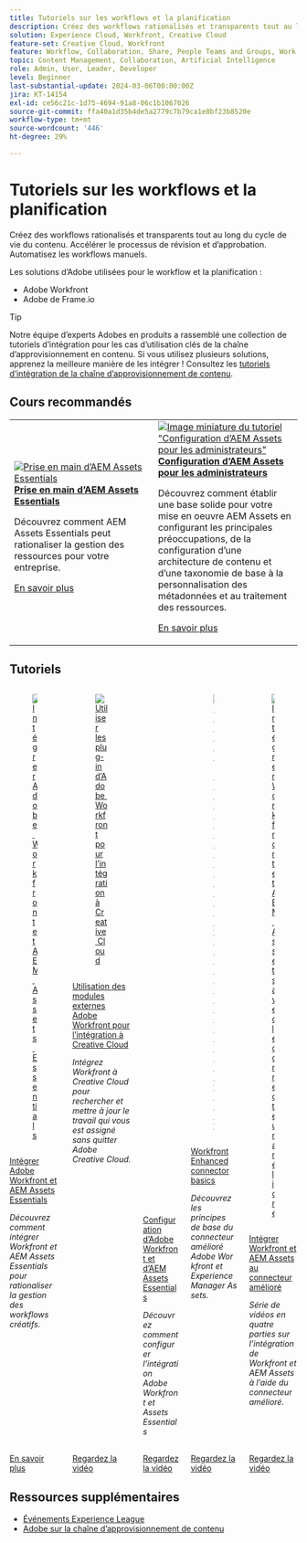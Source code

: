```yaml
---
title: Tutoriels sur les workflows et la planification
description: Créez des workflows rationalisés et transparents tout au long du cycle de vie du contenu.  Accélérer le processus de révision et d’approbation.  Automatisez les workflows manuels.
solution: Experience Cloud, Workfront, Creative Cloud
feature-set: Creative Cloud, Workfront
feature: Workflow, Collaboration, Share, People Teams and Groups, Work Management, Gen AI
topic: Content Management, Collaboration, Artificial Intelligence
role: Admin, User, Leader, Developer
level: Beginner
last-substantial-update: 2024-03-06T00:00:00Z
jira: KT-14154
exl-id: ce56c21c-1d75-4694-91a8-06c1b1067026
source-git-commit: ffa40a1d35b4de5a2779c7b79ca1e8bf23b8520e
workflow-type: tm+mt
source-wordcount: '446'
ht-degree: 29%

---
```


# Tutoriels sur les workflows et la planification

Créez des workflows rationalisés et transparents tout au long du cycle de vie du contenu.  Accélérer le processus de révision et d’approbation.  Automatisez les workflows manuels.

Les solutions d’Adobe utilisées pour le workflow et la planification :

* Adobe Workfront
* Adobe de Frame.io

>[!TIP]
>
>Notre équipe d’experts Adobes en produits a rassemblé une collection de tutoriels d’intégration pour les cas d’utilisation clés de la chaîne d’approvisionnement en contenu. Si vous utilisez plusieurs solutions, apprenez la meilleure manière de les intégrer !  Consultez les [tutoriels d’intégration de la chaîne d’approvisionnement de contenu](https://experienceleague.adobe.com/docs/integrations-learn/experience-cloud/solution-categories/content-supply-chain.html?lang=en).

## Cours recommandés

<table style="margin-top:0 !important">
    <tr>
      <td style="width:33%">
        <a href="https://experienceleague.adobe.com/docs/courses/using/experiencemanager-u-1-2023-assets-essentials.html" target="_blank">
          <img alt="Prise en main d’AEM Assets Essentials" src="https://cdn.experienceleague.adobe.com/thumb/getting-started-with-assets-essentials.png">
        </a>
        <div>
          <a href="https://experienceleague.adobe.com/docs/courses/using/experiencemanager-u-1-2023-assets-essentials.html" target="_blank">
        <strong>Prise en main d’AEM Assets Essentials</strong></a>
        <p class="is-size-7 recs-limit-description">Découvrez comment AEM Assets Essentials peut rationaliser la gestion des ressources pour votre entreprise.</p>
        <p><a href="https://experienceleague.adobe.com/docs/courses/using/experiencemanager-u-1-2023-assets-essentials.html" class="spectrum-Button spectrum-Button--outline spectrum-Button--primary spectrum-Button--sizeM"><span class="spectrum-Button-label has-no-wrap has-text-weight-bold">En savoir plus</span></a></p>
        </div>
      </td>
      <td style="width:33%">
        <a href="https://experienceleague.adobe.com/docs/courses/using/experiencemanager-a-1-2020-1-assets.html" target="_blank">
          <img alt="Image miniature du tutoriel &quot;Configuration d’AEM Assets pour les administrateurs&quot;" src="https://cdn.experienceleague.adobe.com/thumb/configuring-aem-assets-for-administrators.jpg">
        </a>
        <div>
          <a href="https://experienceleague.adobe.com/docs/courses/using/experiencemanager-a-1-2020-1-assets.html" target="_blank">
        <strong>Configuration d’AEM Assets pour les administrateurs</strong></a>
        <p class="is-size-7 recs-limit-description">Découvrez comment établir une base solide pour votre mise en oeuvre AEM Assets en configurant les principales préoccupations, de la configuration d’une architecture de contenu et d’une taxonomie de base à la personnalisation des métadonnées et au traitement des ressources.</p>
        </div>
        <p><a href="https://experienceleague.adobe.com/docs/courses/using/experiencemanager-a-1-2020-1-assets.html" class="spectrum-Button spectrum-Button--outline spectrum-Button--primary spectrum-Button--sizeM"><span class="spectrum-Button-label has-no-wrap has-text-weight-bold">En savoir plus</span></a></p>
      </td>
    </tr>
</table>

## Tutoriels

<div class="columns is-multiline"><div class="column is-half-tablet is-half-desktop is-one-third-widescreen" aria-label="Integrate Adobe Workfront and AEM Assets Essentials" tabIndex="0">
  <div class="card" style="height: 100%; display: flex; flex-direction: column; height: 100%;">
    <div class="card-image">
      <figure class="image x-is-16by9">
        <a href="https://experienceleague.adobe.com/docs/experience-manager-learn/assets-essentials/workfront/overview.html" title="Intégrer Adobe Workfront et AEM Assets Essentials" tabindex="-1">
          <img class="is-bordered-r-small" src="https://cdn.experienceleague.adobe.com/thumb/docs-workfront.png" alt="Intégrer Adobe Workfront et AEM Assets Essentials">
        </a>
      </figure>
    </div>
    <div class="card-content is-padded-small" style="display: flex; flex-direction: column; flex-grow: 1; justify-content: space-between;">
      <div class="top-card-content">
          <p class="headline is-size-6 has-text-weight-bold">
              <a href="https://experienceleague.adobe.com/docs/experience-manager-learn/assets-essentials/workfront/overview.html" title="Intégrer Adobe Workfront et AEM Assets Essentials">Intégrer Adobe Workfront et AEM Assets Essentials</a>
          </p>
          <p class="is-size-6"><em>Découvrez comment intégrer Workfront et AEM Assets Essentials pour rationaliser la gestion des workflows créatifs.</em></p>
      </div>
      <a href="https://experienceleague.adobe.com/docs/experience-manager-learn/assets-essentials/workfront/overview.html" class="spectrum-Button spectrum-Button--outline spectrum-Button--primary spectrum-Button--sizeM" style="align-self: flex-start; margin-top: 1rem;">
        <span class="spectrum-Button-label has-no-wrap has-text-weight-bold">En savoir plus</span>
      </a>
    </div>
  </div>
</div><div class="column is-half-tablet is-half-desktop is-one-third-widescreen" aria-label="Use Adobe Workfront plugins to integrate with Creative Cloud" tabIndex="1">
  <div class="card" style="height: 100%; display: flex; flex-direction: column; height: 100%;">
    <div class="card-image">
      <figure class="image x-is-16by9">
        <a href="https://experienceleague.adobe.com/docs/workfront/using/adobe-workfront-integrations/workfront-for-creative-cloud/wf-adobe-cc.html" title="Utiliser les plug-in d’Adobe Workfront pour l’intégration à Creative Cloud" tabindex="-1">
          <img class="is-bordered-r-small" src="https://video.tv.adobe.com/v/3415452?format=jpeg" alt="Utiliser les plug-in d’Adobe Workfront pour l’intégration à Creative Cloud">
        </a>
      </figure>
    </div>
    <div class="card-content is-padded-small" style="display: flex; flex-direction: column; flex-grow: 1; justify-content: space-between;">
      <div class="top-card-content">
          <p class="headline is-size-6 has-text-weight-bold">
              <a href="https://experienceleague.adobe.com/docs/workfront/using/adobe-workfront-integrations/workfront-for-creative-cloud/wf-adobe-cc.html" title="Utiliser les plug-in d’Adobe Workfront pour l’intégration à Creative Cloud"> Utilisation des modules externes Adobe Workfront pour l’intégration à Creative Cloud</a>
          </p>
          <p class="is-size-6"><em>Intégrez Workfront à Creative Cloud pour rechercher et mettre à jour le travail qui vous est assigné sans quitter Adobe Creative Cloud.</em></p>
      </div>
      <a href="https://experienceleague.adobe.com/docs/workfront/using/adobe-workfront-integrations/workfront-for-creative-cloud/wf-adobe-cc.html" class="spectrum-Button spectrum-Button--outline spectrum-Button--primary spectrum-Button--sizeM" style="align-self: flex-start; margin-top: 1rem;">
        <span class="spectrum-Button-label has-no-wrap has-text-weight-bold">Regardez la vidéo</span>
      </a>
    </div>
  </div>
</div><div class="column is-half-tablet is-half-desktop is-one-third-widescreen" aria-label="Configure Adobe Workfront and AEM Assets Essentials" tabIndex="2">
  <div class="card" style="height: 100%; display: flex; flex-direction: column; height: 100%;">
    <div class="card-image">
      <figure class="image x-is-16by9">
        <a href="https://experienceleague.adobe.com/docs/experience-manager-learn/assets-essentials/workfront/configure.html?lang=fr" title="Configuration d’Adobe Workfront et d’AEM Assets Essentials" tabindex="-1">
          <img class="is-bordered-r-small" src="https://video.tv.adobe.com/v/336254?format=jpeg" alt="Configuration d’Adobe Workfront et d’AEM Assets Essentials">
        </a>
      </figure>
    </div>
    <div class="card-content is-padded-small" style="display: flex; flex-direction: column; flex-grow: 1; justify-content: space-between;">
      <div class="top-card-content">
          <p class="headline is-size-6 has-text-weight-bold">
              <a href="https://experienceleague.adobe.com/docs/experience-manager-learn/assets-essentials/workfront/configure.html?lang=fr" title="Configuration d’Adobe Workfront et d’AEM Assets Essentials"> Configuration d’Adobe Workfront et d’AEM Assets Essentials</a>
          </p>
          <p class="is-size-6"><em>Découvrez comment configurer l’intégration Adobe Workfront et Assets Essentials</em></p>
      </div>
      <a href="https://experienceleague.adobe.com/docs/experience-manager-learn/assets-essentials/workfront/configure.html?lang=fr" class="spectrum-Button spectrum-Button--outline spectrum-Button--primary spectrum-Button--sizeM" style="align-self: flex-start; margin-top: 1rem;">
        <span class="spectrum-Button-label has-no-wrap has-text-weight-bold">Regardez la vidéo</span>
      </a>
    </div>
  </div>
</div><div class="column is-half-tablet is-half-desktop is-one-third-widescreen" aria-label="Workfront enhanced connector basics" tabIndex="3">
  <div class="card" style="height: 100%; display: flex; flex-direction: column; height: 100%;">
    <div class="card-image">
      <figure class="image x-is-16by9">
        <a href="https://experienceleague.adobe.com/docs/experience-manager-learn/assets/workfront/enhanced-connector/basics.html?lang=fr" title="Principes de base du connecteur amélioré Workfront" tabindex="-1">
          <img class="is-bordered-r-small" src="https://video.tv.adobe.com/v/337575?format=jpeg" alt="Principes de base du connecteur amélioré Workfront">
        </a>
      </figure>
    </div>
    <div class="card-content is-padded-small" style="display: flex; flex-direction: column; flex-grow: 1; justify-content: space-between;">
      <div class="top-card-content">
          <p class="headline is-size-6 has-text-weight-bold">
              <a href="https://experienceleague.adobe.com/docs/experience-manager-learn/assets/workfront/enhanced-connector/basics.html?lang=fr" title="Principes de base du connecteur amélioré Workfront">Workfront Enhanced connector basics</a>
          </p>
          <p class="is-size-6"><em>Découvrez les principes de base du connecteur amélioré Adobe Workfront et Experience Manager Assets.</em></p>
      </div>
      <a href="https://experienceleague.adobe.com/docs/experience-manager-learn/assets/workfront/enhanced-connector/basics.html?lang=fr" class="spectrum-Button spectrum-Button--outline spectrum-Button--primary spectrum-Button--sizeM" style="align-self: flex-start; margin-top: 1rem;">
        <span class="spectrum-Button-label has-no-wrap has-text-weight-bold">Regardez la vidéo</span>
      </a>
    </div>
  </div>
</div><div class="column is-half-tablet is-half-desktop is-one-third-widescreen" aria-label="Integrate Workfront and AEM Assets with the enhanced connector" tabIndex="4">
  <div class="card" style="height: 100%; display: flex; flex-direction: column; height: 100%;">
    <div class="card-image">
      <figure class="image x-is-16by9">
        <a href="https://experienceleague.adobe.com/docs/experience-manager-learn/assets/workfront/enhanced-connector/aem-experts-series/overview.html" title="Intégrer Workfront et AEM Assets avec le connecteur amélioré" tabindex="-1">
          <img class="is-bordered-r-small" src="https://video.tv.adobe.com/v/340331?format=jpeg" alt="Intégrer Workfront et AEM Assets avec le connecteur amélioré">
        </a>
      </figure>
    </div>
    <div class="card-content is-padded-small" style="display: flex; flex-direction: column; flex-grow: 1; justify-content: space-between;">
      <div class="top-card-content">
          <p class="headline is-size-6 has-text-weight-bold">
              <a href="https://experienceleague.adobe.com/docs/experience-manager-learn/assets/workfront/enhanced-connector/aem-experts-series/overview.html" title="Intégrer Workfront et AEM Assets avec le connecteur amélioré">Intégrer Workfront et AEM Assets au connecteur amélioré</a>
          </p>
          <p class="is-size-6"><em>Série de vidéos en quatre parties sur l’intégration de Workfront et AEM Assets à l’aide du connecteur amélioré.</em></p>
      </div>
      <a href="https://experienceleague.adobe.com/docs/experience-manager-learn/assets/workfront/enhanced-connector/aem-experts-series/overview.html" class="spectrum-Button spectrum-Button--outline spectrum-Button--primary spectrum-Button--sizeM" style="align-self: flex-start; margin-top: 1rem;">
        <span class="spectrum-Button-label has-no-wrap has-text-weight-bold">Regardez la vidéo</span>
      </a>
    </div>
  </div>
</div></div>

<!--
<table class="tablelayout-is-fixed">
<tr>
  <td>
    <a href="https://experienceleague.adobe.com/docs/experience-manager-learn/assets-essentials/workfront/overview.html">
      <img alt="Integrate Adobe Workfront and AEM Assets Essentials" src="https://cdn.experienceleague.adobe.com/thumb/docs-workfront.png">
    </a>
    <div>
      <a href="https://experienceleague.adobe.com/docs/experience-manager-learn/assets-essentials/workfront/overview.html">
    <strong>Integrate Adobe Workfront and AEM Assets Essentials</strong>
    </a>
    </div>
    <p>
    <em>Learn how to integrate Workfront and AEM Assets Essentials to streamline the management of creative workflows.</em>
    </p><p>
  </p></td>
  <td>
    <a href="https://experienceleague.adobe.com/docs/workfront-learn/tutorials-workfront/integrations/adobe-creative-cloud/use-adobe-workfront-extensions-for-creative-cloud.html">
      <img alt="Use Adobe Workfront plugins to integrate with Creative Cloud" src="https://video.tv.adobe.com/v/3415452?format=jpeg">
    </a>
    <div>
      <a href="https://experienceleague.adobe.com/docs/workfront-learn/tutorials-workfront/integrations/adobe-creative-cloud/use-adobe-workfront-extensions-for-creative-cloud.html">
    <strong>Use Adobe Workfront plugins to integrate with Creative Cloud</strong>
    </a>
    </div>
    <p>
    <em>Integrate Workfront with Creative Cloud to find and update the work assigned to you without leaving Adobe Creative Cloud.</em>
    </p><p>
  </p></td>
  <td>
    <a href="https://experienceleague.adobe.com/docs/experience-manager-learn/assets-essentials/workfront/configure.html">
    <img alt="Configure Adobe Workfront and AEM Assets Essentials" src="https://video.tv.adobe.com/v/336254?format=jpeg">
    </a>
    <div>
    <a href="https://experienceleague.adobe.com/docs/experience-manager-learn/assets-essentials/workfront/configure.html">
    <strong>Configure Adobe Workfront and AEM Assets Essentials</strong>
    </a>
    </div>
    <p>
    <em>Learn how to configure the Adobe Workfront and Assets Essentials integration</em>
    </p>
  </td>
  </tr>
  <tr>
  <td>
    <a href="https://experienceleague.adobe.com/docs/experience-manager-learn/assets/workfront/enhanced-connector/basics.html">
      <img alt="Workfront enhanced connector basics" src="https://video.tv.adobe.com/v/337575?format=jpeg">
    </a>
     <div>
      <a href="https://experienceleague.adobe.com/docs/experience-manager-learn/assets/workfront/enhanced-connector/basics.html">
        <strong>Workfront enhanced connector basics</strong>
      </a>
    </div>
    <p>
    <em>Learn about the basics of the Adobe Workfront and Experience Manager Assets enhanced connector.</em>
    </p>
  </td>
  <td>
    <a href="https://experienceleague.adobe.com/docs/experience-manager-learn/assets/workfront/enhanced-connector/aem-experts-series/overview.html">
      <img alt="Integrate Workfront and AEM Assets with the enhanced connector" src="https://video.tv.adobe.com/v/340331?format=jpeg">
    </a>
    <div>
      <a href="https://experienceleague.adobe.com/docs/experience-manager-learn/assets/workfront/enhanced-connector/aem-experts-series/overview.html">
    <strong>Integrate Workfront and AEM Assets with the enhanced connector</strong>
    </a>
    </div>
    <p>
    <em>Four part videos series on integrating Workfront and AEM Assets using the enhanced connector.</em>
    </p><p>
  </p></td>  
</tr>
</table>
-->

## Ressources supplémentaires

* [Événements Experience League](https://experienceleague.adobe.com/events/)
* [Adobe sur la chaîne d’approvisionnement de contenu](https://business.adobe.com/resources/webinars/adobe-on-the-content-supply-chain.html)
